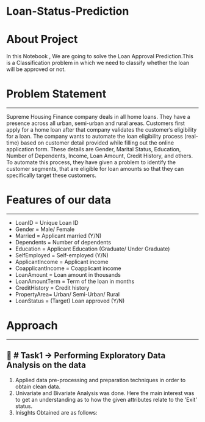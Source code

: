 # Loan-Status-Prediction
# About Project
In this Notebook , We are going to solve the Loan Approval Prediction.This is a Classification problem in which we need to classify whether the loan will be approved or not.
# Problem Statement
-------------------------------------------------------------------------------------------------------------------------------------------------------------------------
Supreme Housing Finance company deals in all home loans. They have a presence across all urban, semi-urban and rural areas. Customers first apply for a home loan after that company validates the customer’s eligibility for a loan. The company wants to automate the loan eligibility process (real-time) based on customer detail provided while filling out the online application form. These details are Gender, Marital Status, Education, Number of Dependents, Income, Loan Amount, Credit History, and others. To automate this process, they have given a problem to identify the customer segments, that are eligible for loan amounts so that they can specifically target these customers.
# Features of our data
-------------------------------------------------------------------------------------------------------------------------------------------------------------------------
* LoanID = Unique Loan ID
* Gender = Male/ Female
* Married = Applicant married (Y/N)
* Dependents = Number of dependents
* Education = Applicant Education (Graduate/ Under Graduate)
* SelfEmployed = Self-employed (Y/N)
* ApplicantIncome = Applicant income
* CoapplicantIncome = Coapplicant income
* LoanAmount = Loan amount in thousands
* LoanAmountTerm = Term of the loan in months
* CreditHistory = Credit history
* PropertyArea= Urban/ Semi-Urban/ Rural
* LoanStatus = (Target) Loan approved (Y/N)

# Approach
-------------------------------------------------------------------------------------------------------------------------------------------------------------------------
📍 # Task1 -> Performing Exploratory Data Analysis on the data
-----------------------------------------------------------------------------------------------------------------------------------------------------------------------

1. Applied data pre-processing and preparation techniques in order to obtain clean data.
2. Univariate and Bivariate Analysis was done. Here the main interest was to get an understanding as to how the given attributes relate to the 'Exit' status.
3. Inisghts Obtained are as follows:
